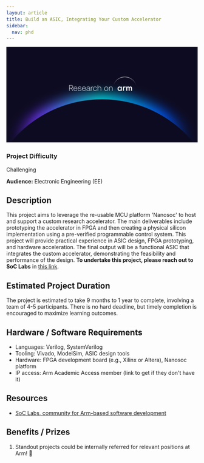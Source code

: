 ```yaml
---
layout: article
title: Build an ASIC, Integrating Your Custom Accelerator
sidebar:
  nav: phd
---
```


<img class="image image--xl" src="../images/Research_on_Arm_banner.png"/>

### Project Difficulty
Challenging

**Audience:** Electronic Engineering (EE)

## Description
This project aims to leverage the re-usable MCU platform 'Nanosoc' to host and support a custom research accelerator. The main deliverables include prototyping the accelerator in FPGA and then creating a physical silicon implementation using a pre-verified programmable control system. This project will provide practical experience in ASIC design, FPGA prototyping, and hardware acceleration. The final output will be a functional ASIC that integrates the custom accelerator, demonstrating the feasibility and performance of the design. **To undertake this project, please reach out to SoC Labs** in [this link](https://soclabs.org/).

## Estimated Project Duration
The project is estimated to take 9 months to 1 year to complete, involving a team of 4-5 participants. There is no hard deadline, but timely completion is encouraged to maximize learning outcomes.

## Hardware / Software Requirements
- Languages: Verilog, SystemVerilog
- Tooling: Vivado, ModelSim, ASIC design tools
- Hardware: FPGA development board (e.g., Xilinx or Altera), Nanosoc platform
- IP access: Arm Academic Access member (link to get if they don't have it)

## Resources

- [SoC Labs, community for Arm-based software development](https://soclabs.org/)

## Benefits / Prizes

1. Standout projects could be internally referred for relevant positions at Arm! :page_with_curl:

